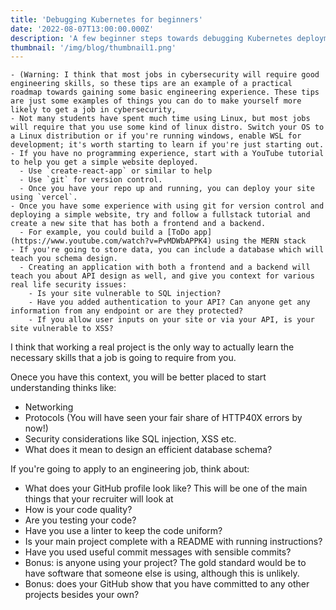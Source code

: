 ```yaml
---
title: 'Debugging Kubernetes for beginners'
date: '2022-08-07T13:00:00.000Z'
description: 'A few beginner steps towards debugging Kubernetes deployments.'
thumbnail: '/img/blog/thumbnail1.png'
---
```


    - (Warning: I think that most jobs in cybersecurity will require good engineering skills, so these tips are an example of a practical roadmap towards gaining some basic engineering experience. These tips are just some examples of things you can do to make yourself more likely to get a job in cybersecurity, 
    - Not many students have spent much time using Linux, but most jobs will require that you use some kind of linux distro. Switch your OS to a Linux distribution or if you're running windows, enable WSL for development; it's worth starting to learn if you're just starting out. 
    - If you have no programming experience, start with a YouTube tutorial to help you get a simple website deployed. 
      - Use `create-react-app` or similar to help
      - Use `git` for version control. 
      - Once you have your repo up and running, you can deploy your site using `vercel`.
    - Once you have some experience with using git for version control and deploying a simple website, try and follow a fullstack tutorial and create a new site that has both a frontend and a backend. 
      - For example, you could build a [ToDo app](https://www.youtube.com/watch?v=PvMDWbAPPK4) using the MERN stack 
    - If you're going to store data, you can include a database which will teach you schema design.
      - Creating an application with both a frontend and a backend will teach you about API design as well, and give you context for various real life security issues:
        - Is your site vulnerable to SQL injection? 
        - Have you added authentication to your API? Can anyone get any information from any endpoint or are they protected? 
        - If you allow user inputs on your site or via your API, is your site vulnerable to XSS? 
I think that working a real project is the only way to actually learn the necessary skills that a job is going to require from you.

Onece you have this context, you will be better placed to start understanding thinks like:
- Networking
- Protocols (You will have seen your fair share of HTTP40X errors by now!)
- Security considerations like SQL injection, XSS etc. 
- What does it mean to design an efficient database schema?

If you're going to apply to an engineering job, think about:
- What does your GitHub profile look like? This will be one of the main things that your recruiter will look at
- How is your code quality? 
- Are you testing your code? 
- Have you use a linter to keep the code uniform?
- Is your main project complete with a README with running instructions? 
- Have you used useful commit messages with sensible commits? 
- Bonus: is anyone using your project? The gold standard would be to have software that someone else is using, although this is unlikely. 
- Bonus: does your GitHub show that you have committed to any other projects besides your own? 
